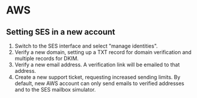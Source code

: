 # AWS

## Setting SES in a new account

1. Switch to the SES interface and select "manage identities".
2. Verify a new domain, setting up a TXT record for domain verification and multiple records for DKIM.
3. Verify a new email address. A verification link will be emailed to that address.
4. Create a new support ticket, requesting increased sending limits. By default, new AWS account can only send emails to verified addresses and to the SES mailbox simulator.
